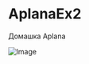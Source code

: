 # AplanaEx2
Домашка Aplana

![Image](https://github.com/KingArturSch/AplanaEx2/blob/master/2019-07-10_11-56-05.png)
